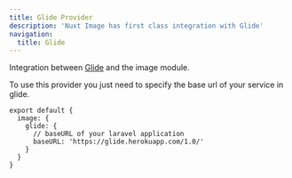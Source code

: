 ```yaml
---
title: Glide Provider
description: 'Nuxt Image has first class integration with Glide'
navigation:
  title: Glide
---
```


Integration between [Glide](https://glide.thephpleague.com/) and the image module.

To use this provider you just need to specify the base url of your service in glide.

```js{}[nuxt.config.js]
export default {
  image: {
    glide: {
      // baseURL of your laravel application
      baseURL: 'https://glide.herokuapp.com/1.0/'
    }
  }
}
```
